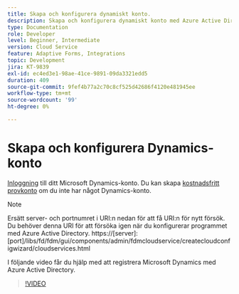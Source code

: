 ```yaml
---
title: Skapa och konfigurera dynamiskt konto.
description: Skapa och konfigurera dynamiskt konto med Azure Active Directory
type: Documentation
role: Developer
level: Beginner, Intermediate
version: Cloud Service
feature: Adaptive Forms, Integrations
topic: Development
jira: KT-9839
exl-id: ec4ed3e1-98ae-41ce-9891-09da3321edd5
duration: 409
source-git-commit: 9fef4b77a2c70c8cf525d42686f4120e481945ee
workflow-type: tm+mt
source-wordcount: '99'
ht-degree: 0%

---
```


# Skapa och konfigurera Dynamics-konto

[Inloggning](https://dynamics.microsoft.com/en-us/) till ditt Microsoft Dynamics-konto. Du kan skapa [kostnadsfritt provkonto](https://dynamics.microsoft.com/en-us/dynamics-365-free-trial/) om du inte har något Dynamics-konto.

>[!NOTE]
>Ersätt server- och portnumret i URI:n nedan för att få URI:n för nytt försök. Du behöver denna URI för att försöka igen när du konfigurerar programmet med Azure Active Directory.
>https://[server]:[port]/libs/fd/fdm/gui/components/admin/fdmcloudservice/createcloudconfigwizard/cloudservices.html

I följande video får du hjälp med att registrera Microsoft Dynamics med Azure Active Directory.

>[!VIDEO](https://video.tv.adobe.com/v/340743?quality=12&learn=on)
